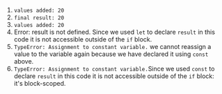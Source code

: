 1. ```values added: 20``` 
2. ```final result: 20```
3. ```values added: 20```
4. Error: result is not defined. Since we used ```let``` to declare ```result``` in this code it is not accessible  outside of the ```if``` block.
5. ```TypeError: Assignment to constant variable.``` we cannot reassign a value to the variable again because we have declared it using ```const``` above.
6. ```TypeError: Assignment to constant variable.```Since we used ```const``` to declare ```result``` in this code it is not accessible outside of the ```if``` block: it's block-scoped.
